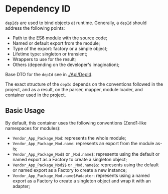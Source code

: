 # Dependency ID

`depIds` are used to bind objects at runtime. Generally, a `depId` should address the following points:

* Path to the ES6 module with the source code;
* Named or default export from the module;
* Type of the export: factory or a simple object;
* Lifetime type: singleton or transient;
* Wrappers to use for the result;
* Others (depending on the developer's imagination);

Base DTO for the `depId` see in [./Api/DepId](../src/Api/DepId.mjs).

The exact structure of the `depId` depends on the conventions followed in the project, and as a result, on the parser,
mapper, module loader, and container used in the project.

## Basic Usage

By default, this container uses the following conventions (Zend1-like namespaces for modules):

* `Vendor_App_Package_Mod`: represents the whole module;
* `Vendor_App_Package_Mod.name`: represents an export from the module as-is;
* `Vendor_App_Package_Mod$` or `_Mod.name$`: represents using the default or named export as a Factory to create a
  singleton object;
* `Vendor_App_Package_Mod$$` or `_Mod.name$$`: represents using the default or named export as a Factory to create a new
  instance;
* `Vendor_App_Package_Mod.name$#adapter`: represents using a named export as a Factory to create a singleton object and
  wrap it with an adapter;

